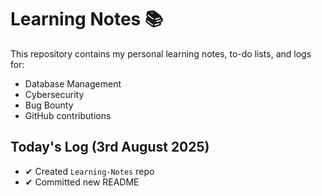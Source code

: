 # Learning Notes 📚

This repository contains my personal learning notes, to-do lists, and logs for:
- Database Management
- Cybersecurity
- Bug Bounty
- GitHub contributions

## Today's Log (3rd August 2025)
- ✔ Created `Learning-Notes` repo
- ✔ Committed new README
